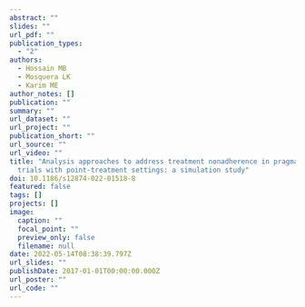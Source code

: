 ```yaml
---
abstract: ""
slides: ""
url_pdf: ""
publication_types:
  - "2"
authors:
  - Hossain MB
  - Mosquera LK
  - Karim ME
author_notes: []
publication: ""
summary: ""
url_dataset: ""
url_project: ""
publication_short: ""
url_source: ""
url_video: ""
title: "Analysis approaches to address treatment nonadherence in pragmatic
  trials with point-treatment settings: a simulation study"
doi: 10.1186/s12874-022-01518-8
featured: false
tags: []
projects: []
image:
  caption: ""
  focal_point: ""
  preview_only: false
  filename: null
date: 2022-05-14T08:38:39.797Z
url_slides: ""
publishDate: 2017-01-01T00:00:00.000Z
url_poster: ""
url_code: ""
---
```

